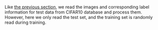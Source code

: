 ﻿Like [the previous section](https://thoughtworksinc.github.io/DeepLearning.scala/demo/SoftmaxLinearClassifier.html), we read the images and corresponding label information for test data from CIFAR10 database and process them. However, here we only read the test set, and the training set is randomly read during training.